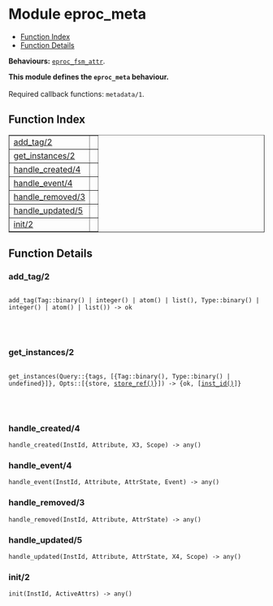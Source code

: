 

# Module eproc_meta #
* [Function Index](#index)
* [Function Details](#functions)

__Behaviours:__ [`eproc_fsm_attr`](eproc_fsm_attr.md).

__This module defines the `eproc_meta` behaviour.__
<br></br>
 Required callback functions: `metadata/1`.
<a name="index"></a>

## Function Index ##


<table width="100%" border="1" cellspacing="0" cellpadding="2" summary="function index"><tr><td valign="top"><a href="#add_tag-2">add_tag/2</a></td><td></td></tr><tr><td valign="top"><a href="#get_instances-2">get_instances/2</a></td><td></td></tr><tr><td valign="top"><a href="#handle_created-4">handle_created/4</a></td><td></td></tr><tr><td valign="top"><a href="#handle_event-4">handle_event/4</a></td><td></td></tr><tr><td valign="top"><a href="#handle_removed-3">handle_removed/3</a></td><td></td></tr><tr><td valign="top"><a href="#handle_updated-5">handle_updated/5</a></td><td></td></tr><tr><td valign="top"><a href="#init-2">init/2</a></td><td></td></tr></table>


<a name="functions"></a>

## Function Details ##

<a name="add_tag-2"></a>

### add_tag/2 ###


<pre><code>
add_tag(Tag::binary() | integer() | atom() | list(), Type::binary() | integer() | atom() | list()) -&gt; ok
</code></pre>

<br></br>



<a name="get_instances-2"></a>

### get_instances/2 ###


<pre><code>
get_instances(Query::{tags, [{Tag::binary(), Type::binary() | undefined}]}, Opts::[{store, <a href="#type-store_ref">store_ref()</a>}]) -&gt; {ok, [<a href="#type-inst_id">inst_id()</a>]}
</code></pre>

<br></br>



<a name="handle_created-4"></a>

### handle_created/4 ###

`handle_created(InstId, Attribute, X3, Scope) -> any()`


<a name="handle_event-4"></a>

### handle_event/4 ###

`handle_event(InstId, Attribute, AttrState, Event) -> any()`


<a name="handle_removed-3"></a>

### handle_removed/3 ###

`handle_removed(InstId, Attribute, AttrState) -> any()`


<a name="handle_updated-5"></a>

### handle_updated/5 ###

`handle_updated(InstId, Attribute, AttrState, X4, Scope) -> any()`


<a name="init-2"></a>

### init/2 ###

`init(InstId, ActiveAttrs) -> any()`


